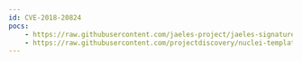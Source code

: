 ```yaml
---
id: CVE-2018-20824
pocs:
    - https://raw.githubusercontent.com/jaeles-project/jaeles-signatures/master/cves/jira-xss-cve-2018-20824.yaml
    - https://raw.githubusercontent.com/projectdiscovery/nuclei-templates/master/cves/CVE-2018-20824.yaml
---
```


